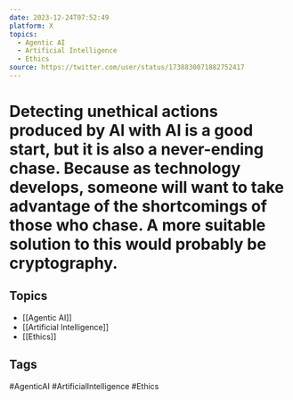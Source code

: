 ```yaml
---
date: 2023-12-24T07:52:49
platform: X
topics:
  - Agentic AI
  - Artificial Intelligence
  - Ethics
source: https://twitter.com/user/status/1738830071882752417
---
```

# Detecting unethical actions produced by AI with AI is a good start, but it is also a never-ending chase. Because as technology develops, someone will want to take advantage of the shortcomings of those who chase. A more suitable solution to this would probably be cryptography.

## Topics
- [[Agentic AI]]
- [[Artificial Intelligence]]
- [[Ethics]]

## Tags
#AgenticAI #ArtificialIntelligence #Ethics
